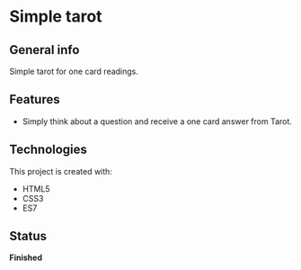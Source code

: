 # Simple tarot

## General info

Simple tarot for one card readings.

## Features

* Simply think about a question and receive a one card answer from Tarot.

## Technologies
This project is created with:
* HTML5
* CSS3
* ES7

## Status
**Finished**
